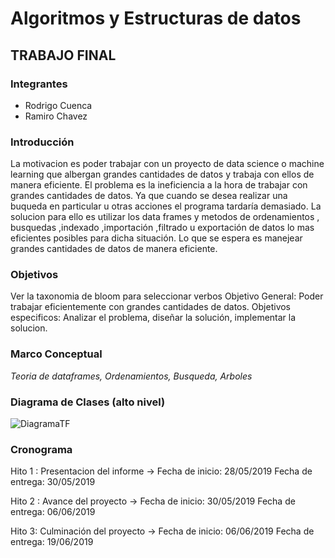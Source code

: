 Algoritmos y Estructuras de datos
=================================

TRABAJO FINAL
---------------------

### Integrantes
* Rodrigo Cuenca
* Ramiro Chavez

### Introducción

La motivacion es poder trabajar con un proyecto de data science o machine learning que albergan grandes cantidades de datos y trabaja con ellos de manera eficiente. El problema es la ineficiencia a la hora de trabajar con grandes cantidades de datos. Ya que cuando se desea realizar una buqueda en particular u otras acciones el programa tardaría demasiado. La solucion para ello es utilizar los data frames y metodos de ordenamientos , busquedas ,indexado ,importación ,filtrado u exportación de datos lo mas eficientes posibles para dicha situación. Lo que se espera es manejear grandes cantidades de datos de manera eficiente.


### Objetivos

Ver la taxonomia de bloom para seleccionar verbos
Objetivo General: Poder trabajar eficientemente con grandes cantidades de datos.
Objetivos especificos: Analizar el problema, diseñar la solución, implementar la solucion.

### Marco Conceptual

_Teoria de dataframes, Ordenamientos, Busqueda, Arboles_

### Diagrama de Clases (alto nivel)

![DiagramaTF](https://user-images.githubusercontent.com/51141922/59154656-17e48080-8a3d-11e9-85a8-3f7ef56a31e6.png)



### Cronograma

Hito 1 : Presentacion del informe -> Fecha de inicio: 28/05/2019 Fecha de entrega: 30/05/2019

Hito 2 : Avance del proyecto -> Fecha de inicio: 30/05/2019 Fecha de entrega: 06/06/2019

Hito 3: Culminación del proyecto -> Fecha de inicio: 06/06/2019 Fecha de entrega: 19/06/2019
